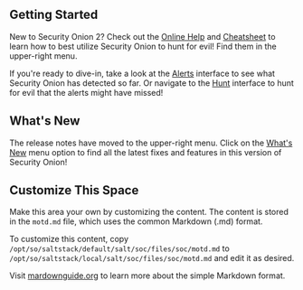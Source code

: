 ## Getting Started

New to Security Onion 2? Check out the [Online Help](/docs/) and [Cheatsheet](/docs/cheatsheet.pdf) to learn how to best utilize Security Onion to hunt for evil! Find them in the upper-right menu.

If you're ready to dive-in, take a look at the [Alerts](/#/alerts) interface to see what Security Onion has detected so far. Or navigate to the [Hunt](/#/hunt) interface to hunt for evil that the alerts might have missed!

## What's New 

The release notes have moved to the upper-right menu. Click on the [What's New](/docs/release-notes.html) menu option to find all the latest fixes and features in this version of Security Onion!

## Customize This Space

Make this area your own by customizing the content. The content is stored in the `motd.md` file, which uses the common Markdown (.md) format.

To customize this content, copy `/opt/so/saltstack/default/salt/soc/files/soc/motd.md` to `/opt/so/saltstack/local/salt/soc/files/soc/motd.md` and edit it as desired.

Visit [mardownguide.org](https://www.markdownguide.org/) to learn more about the simple Markdown format.